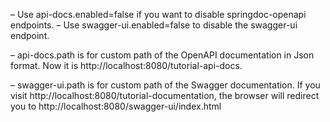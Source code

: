 – Use api-docs.enabled=false if you want to disable springdoc-openapi endpoints.
– Use swagger-ui.enabled=false to disable the swagger-ui endpoint.

– api-docs.path is for custom path of the OpenAPI documentation in Json format. Now it is http://localhost:8080/tutorial-api-docs.

– swagger-ui.path is for custom path of the Swagger documentation. If you visit http://localhost:8080/tutorial-documentation, the browser will redirect you to http://localhost:8080/swagger-ui/index.html
